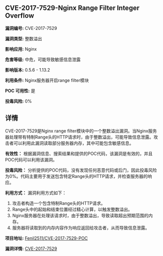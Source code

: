 ## CVE-2017-7529-Nginx Range Filter Integer Overflow

**漏洞编号:** CVE-2017-7529

**漏洞类型:** 整数溢出

**影响应用:** Nginx

**危害等级:** 中危，可能导致敏感信息泄露

**影响版本:** 0.5.6 - 1.13.2

**利用条件:** Nginx服务器开启range filter模块

**POC 可用性:** 是

**投毒风险:** 0%

## 详情

CVE-2017-7529是Nginx range filter模块中的一个整数溢出漏洞。当Nginx服务器处理带有特制Range头的HTTP请求时，由于整数溢出，可能导致信息泄露。攻击者可以利用此漏洞读取部分服务器内存，其中可能包含敏感信息。

**有效性：**
根据漏洞信息、搜索结果和提供的POC代码，该漏洞是有效的，并且POC代码可以利用该漏洞。

**投毒风险：**
分析提供的POC代码，没有发现任何恶意代码或后门，因此投毒风险为0%。代码主要用于发送包含特定Range头的HTTP请求，并检查服务器的响应。

**利用方式：**
漏洞利用方式如下：
1.  攻击者构造一个包含特制Range头的HTTP请求。
2.  Range头中的起始和结束位置经过精心计算，以触发整数溢出。
3.  Nginx服务器在处理该请求时，由于整数溢出，导致读取超出预期范围的内存。
4.  服务器将读取到的内存内容作为响应返回给攻击者，从而导致信息泄露。

**项目地址:** [Fenil2511/CVE-2017-7529-POC](https://github.com/Fenil2511/CVE-2017-7529-POC)

**漏洞详情:** [CVE-2017-7529](https://nvd.nist.gov/vuln/detail/CVE-2017-7529)